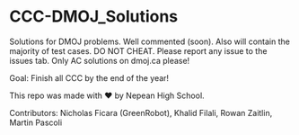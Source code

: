 # CCC-DMOJ_Solutions
Solutions for DMOJ problems. Well commented (soon). Also will contain the majority of test cases. DO NOT CHEAT. Please report any issue to the issues tab. Only AC solutions on dmoj.ca please! 

Goal: Finish all CCC by the end of the year!

This repo was made with ❤ by Nepean High School.

Contributors:
Nicholas Ficara (GreenRobot),
Khalid Filali,
Rowan Zaitlin,
Martin Pascoli
